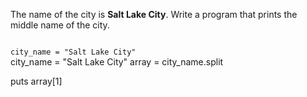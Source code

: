 The name of the city
is **Salt Lake City**.
Write a program that prints
the middle name of the city.



<Editor lang="ruby" type="exercise">
<code>
city_name = "Salt Lake City"
</code>

<solution>
city_name = "Salt Lake City"
array = city_name.split

puts array[1]
</solution>
</Editor>